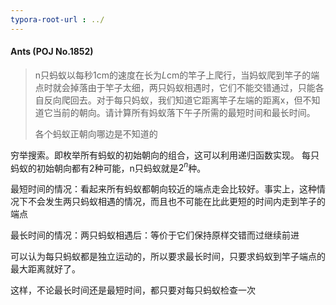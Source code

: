 ```yaml
---
typora-root-url : ../
---
```


#### Ants (POJ No.1852)

> n只蚂蚁以每秒$1$cm的速度在长为$L$cm的竿子上爬行，当妈蚁爬到竿子的端点时就会掉落由于竿子太细，两只妈蚁相遇时，它们不能交错通过，只能各自反向爬回去。对于每只妈蚁，我们知道它距离竿子左端的距离x，但不知道它当前的朝向。请计算所有妈蚁落下午子所需的最短时间和最长时间。
>
> 各个蚂蚁正朝向哪边是不知道的

穷举搜索。即枚举所有蚂蚁的初始朝向的组合，这可以利用递归函数实现。
 每只蚂蚁的初始朝向都有2种可能，n只蚂蚁就是$2^n$种。

最短时间的情况：看起来所有蚂蚁都朝向较近的端点走会比较好。事实上，这种情况下不会发生两只蚂蚁相遇的情况，而且也不可能在比此更短的时间内走到竿子的端点

最长时间的情况：两只蚂蚁相遇后：等价于它们保持原样交错而过继续前进

可以认为每只蚂蚁都是独立运动的，所以要求最长时间，只要求蚂蚁到竿子端点的最大距离就好了。

这样，不论最长时间还是最短时间，都只要对每只蚂蚁检查一次